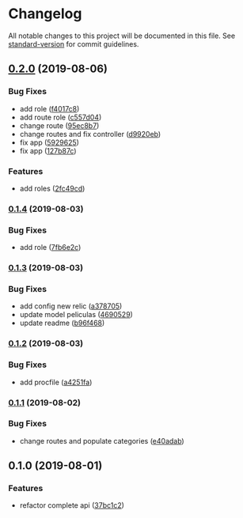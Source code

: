 # Changelog

All notable changes to this project will be documented in this file. See [standard-version](https://github.com/conventional-changelog/standard-version) for commit guidelines.

## [0.2.0](https://github.com/Beor18/jwt-login/compare/v0.1.4...v0.2.0) (2019-08-06)


### Bug Fixes

* add role ([f4017c8](https://github.com/Beor18/jwt-login/commit/f4017c8))
* add route role ([c557d04](https://github.com/Beor18/jwt-login/commit/c557d04))
* change route ([95ec8b7](https://github.com/Beor18/jwt-login/commit/95ec8b7))
* change routes and fix controller ([d9920eb](https://github.com/Beor18/jwt-login/commit/d9920eb))
* fix app ([5929625](https://github.com/Beor18/jwt-login/commit/5929625))
* fix app ([127b87c](https://github.com/Beor18/jwt-login/commit/127b87c))


### Features

* add roles ([2fc49cd](https://github.com/Beor18/jwt-login/commit/2fc49cd))



### [0.1.4](https://github.com/Beor18/jwt-login/compare/v0.1.3...v0.1.4) (2019-08-03)


### Bug Fixes

* add role ([7fb6e2c](https://github.com/Beor18/jwt-login/commit/7fb6e2c))



### [0.1.3](https://github.com/Beor18/jwt-login/compare/v0.1.2...v0.1.3) (2019-08-03)


### Bug Fixes

* add config new relic ([a378705](https://github.com/Beor18/jwt-login/commit/a378705))
* update model peliculas ([4690529](https://github.com/Beor18/jwt-login/commit/4690529))
* update readme ([b96f468](https://github.com/Beor18/jwt-login/commit/b96f468))



### [0.1.2](https://github.com/Beor18/jwt-login/compare/v0.1.1...v0.1.2) (2019-08-03)


### Bug Fixes

* add procfile ([a4251fa](https://github.com/Beor18/jwt-login/commit/a4251fa))



### [0.1.1](https://github.com/Beor18/jwt-login/compare/v0.1.0...v0.1.1) (2019-08-02)


### Bug Fixes

* change routes and populate categories ([e40adab](https://github.com/Beor18/jwt-login/commit/e40adab))



## 0.1.0 (2019-08-01)


### Features

* refactor complete api ([37bc1c2](https://github.com/Beor18/jwt-login/commit/37bc1c2))
